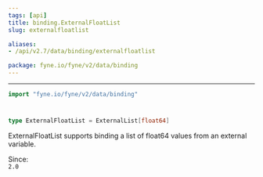 ```yaml
---
tags: [api]
title: binding.ExternalFloatList
slug: externalfloatlist

aliases:
- /api/v2.7/data/binding/externalfloatlist

package: fyne.io/fyne/v2/data/binding
---
```



---
```go
import "fyne.io/fyne/v2/data/binding"
```

#

###

```go
type ExternalFloatList = ExternalList[float64]
```

ExternalFloatList supports binding a list of float64 values from an external variable.


<div class="since">Since: <code>
2.0</code></div>
